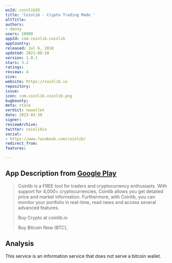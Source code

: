 ```yaml
---
wsId: coinlibIO
title: 'Coinlib - Crypto Trading Made '
altTitle: 
authors:
- danny
users: 10000
appId: com.coinlib.coinlib
appCountry: 
released: Jul 6, 2018
updated: 2021-08-10
version: 1.0.1
stars: 3.2
ratings: 
reviews: 4
size: 
website: https://coinlib.io
repository: 
issue: 
icon: com.coinlib.coinlib.png
bugbounty: 
meta: stale
verdict: nowallet
date: 2023-03-30
signer: 
reviewArchive: 
twitter: coinlibio
social:
- https://www.facebook.com/coinlib/
redirect_from: 
features: 

---
```


## App Description from [Google Play](https://play.google.com/store/apps/details?id=com.coinlib.coinlib)

> Coinlib is a FREE tool for traders and cryptocurrency enthusiasts. With support for 4,000+ cryptocurrencies, Coinlib allows you get detailed price and market information. Furthermore, with Coinlib, you can monitor your portfolio in real-time, read news and access several advanced features.
>
> Buy Crypto at coinlib.io
>
> Buy Bitcoin Now (BTC), 

## Analysis

This service is an information service that does not serve a bitcoin wallet.